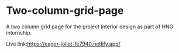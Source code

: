 # Two-column-grid-page
A two column grid page for the project Interior design as part of HNG internship.

Live link:https://eager-joliot-fe7940.netlify.app/
